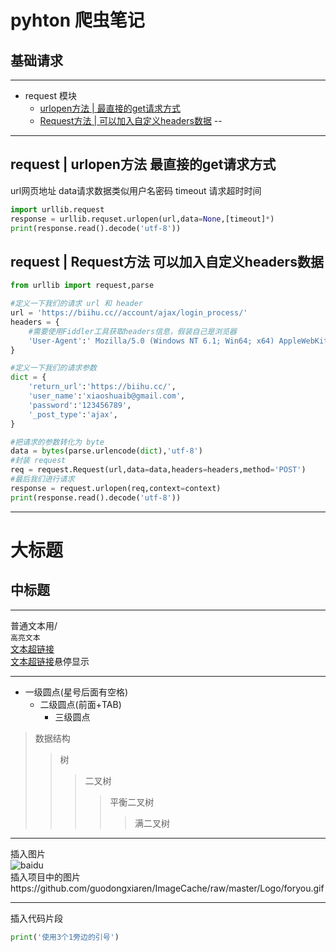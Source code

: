 pyhton
爬虫笔记
===
基础请求
---
***
* request 模块 
    * [urlopen方法 | 最直接的get请求方式]()
    * [Request方法 | 可以加入自定义headers数据]()
--
***
request | urlopen方法 最直接的get请求方式
---
url网页地址 data请求数据类似用户名密码 timeout 请求超时时间
```python
import urllib.request
response = urllib.requset.urlopen(url,data=None,[timeout]*)
print(response.read().decode('utf-8'))
```
request | Request方法 可以加入自定义headers数据 
---
```python
from urllib import request,parse

#定义一下我们的请求 url 和 header
url = 'https://biihu.cc//account/ajax/login_process/'
headers = {
    #需要使用Fiddler工具获取headers信息，假装自己是浏览器
    'User-Agent':' Mozilla/5.0 (Windows NT 6.1; Win64; x64) AppleWebKit/537.36 (KHTML, like Gecko) Chrome/71.0.3578.98 Safari/537.36',
}

#定义一下我们的请求参数
dict = {
    'return_url':'https://biihu.cc/',
    'user_name':'xiaoshuaib@gmail.com',
    'password':'123456789',
    '_post_type':'ajax',
}

#把请求的参数转化为 byte
data = bytes(parse.urlencode(dict),'utf-8')
#封装 request 
req = request.Request(url,data=data,headers=headers,method='POST')
#最后我们进行请求
response = request.urlopen(req,context=context)
print(response.read().decode('utf-8'))
```
***
大标题
===
中标题
---
***
普通文本用/<br>
`高亮文本`<br>
[文本超链接]()<br>
[文本超链接](/guodongxiaren "悬停显示")悬停显示<br>
***
* 一级圆点(星号后面有空格)
  * 二级圆点(前面+TAB)
    * 三级圆点 

>数据结构  
>>树  
>>>二叉树  
>>>>平衡二叉树  
>>>>>满二叉树  
***
插入图片<br>
![baidu](http://www.baidu.com/img/bdlogo.gif "百度logo") 
<br>插入项目中的图片https://github.com/guodongxiaren/ImageCache/raw/master/Logo/foryou.gif
***
插入代码片段
```python
print('使用3个1旁边的引号')
```
